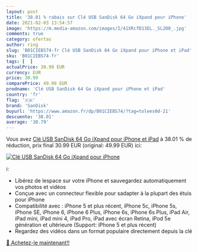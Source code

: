 ```yaml
---
layout: post
title: '38.01 % rabais sur Clé USB SanDisk 64 Go iXpand pour iPhone'
date: 2021-02-03 13:54:57
image: 'https://m.media-amazon.com/images/I/41XRcfD13EL._SL200_.jpg'
comments: true
category: ofertas
author: ring
slug: 'B01CIEBS74-fr Clé USB SanDisk 64 Go iXpand pour iPhone et iPad'
sku: 'B01CIEBS74-fr'
tags: [  ]
actualPrice: 30.99 EUR
currency: EUR
price: 30.99
comparePrice: 49.99 EUR
prodname: 'Clé USB SanDisk 64 Go iXpand pour iPhone et iPad'
country: 'fr'
flag: '🇫🇷'
brand: 'SanDisk'
buyurl: 'https://www.amazon.fr/dp/B01CIEBS74/?tag=tolees0d-21'
descuento: '38.01'
average: '30.79'
---
```


Vous avez [Clé USB SanDisk 64 Go iXpand pour iPhone et iPad](https://www.amazon.fr/dp/B01CIEBS74/?tag=tolees0d-21)  à  38.01 % de réduction, prix final  30.99 EUR (original: 49.99 EUR) ici:

[![Clé USB SanDisk 64 Go iXpand pour iPhone](https://m.media-amazon.com/images/I/41XRcfD13EL._SL200_.jpg)](https://www.amazon.fr/dp/B01CIEBS74/?tag=tolees0d-21)

ℹ️:

- Libérez de lespace sur votre iPhone et sauvegardez automatiquement vos photos et vidéos
- Conçue avec un connecteur flexible pour sadapter à la plupart des étuis pour iPhone
- Compatibilité avec : iPhone 5 et plus récent, iPhone 5c, iPhone 5s, iPhone SE, iPhone 6, iPhone 6 Plus, iPhone 6s, iPhone 6s Plus, iPad Air, iPad mini, iPad mini 4, iPad Pro, iPad avec écran Retina, iPod 5e génération et ultérieure (Support: iPhone 5 et plus récent)
- Regardez des vidéos dans un format populaire directement depuis la clé

[🛒 Achetez-le maintenant!!](https://www.amazon.fr/dp/B01CIEBS74/?tag=tolees0d-21)
